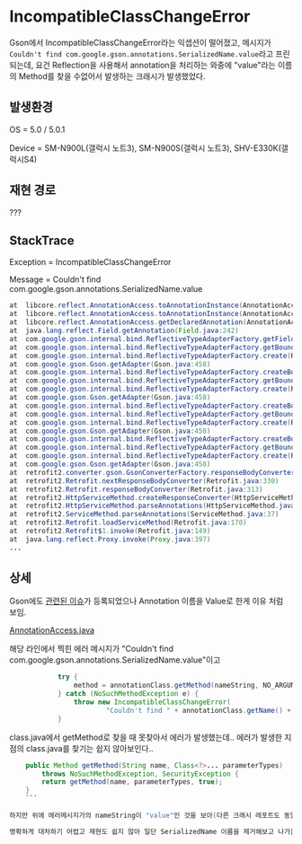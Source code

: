 # IncompatibleClassChangeError


 Gson에서 IncompatibleClassChangeError라는 익셉션이 떨어졌고, 메시지가 ```Couldn't find com.google.gson.annotations.SerializedName.value```라고 프린되는데, 요건 Reflection을 사용해서 annotation을 처리하는 와중에 "value"라는 이름의 Method를 찾을 수없어서 발생하는 크래시가 발생했었다.
 
## 발생환경
 
 OS = 5.0 / 5.0.1

Device = SM-N900L(갤럭시 노트3), SM-N900S(갤럭시 노트3), SHV-E330K(갤럭시S4)

## 재현 경로

???

## StackTrace

Exception = IncompatibleClassChangeError

Message = Couldn't find com.google.gson.annotations.SerializedName.value


```java
at  libcore.reflect.AnnotationAccess.toAnnotationInstance(AnnotationAccess.java:659)
at  libcore.reflect.AnnotationAccess.toAnnotationInstance(AnnotationAccess.java:641)
at  libcore.reflect.AnnotationAccess.getDeclaredAnnotation(AnnotationAccess.java:170)
at  java.lang.reflect.Field.getAnnotation(Field.java:242)
at  com.google.gson.internal.bind.ReflectiveTypeAdapterFactory.getFieldNames(ReflectiveTypeAdapterFactory.java:74)
at  com.google.gson.internal.bind.ReflectiveTypeAdapterFactory.getBoundFields(ReflectiveTypeAdapterFactory.java:161)
at  com.google.gson.internal.bind.ReflectiveTypeAdapterFactory.create(ReflectiveTypeAdapterFactory.java:102)
at  com.google.gson.Gson.getAdapter(Gson.java:458)
at  com.google.gson.internal.bind.ReflectiveTypeAdapterFactory.createBoundField(ReflectiveTypeAdapterFactory.java:117)
at  com.google.gson.internal.bind.ReflectiveTypeAdapterFactory.getBoundFields(ReflectiveTypeAdapterFactory.java:166)
at  com.google.gson.internal.bind.ReflectiveTypeAdapterFactory.create(ReflectiveTypeAdapterFactory.java:102)
at  com.google.gson.Gson.getAdapter(Gson.java:458)
at  com.google.gson.internal.bind.ReflectiveTypeAdapterFactory.createBoundField(ReflectiveTypeAdapterFactory.java:117)
at  com.google.gson.internal.bind.ReflectiveTypeAdapterFactory.getBoundFields(ReflectiveTypeAdapterFactory.java:166)
at  com.google.gson.internal.bind.ReflectiveTypeAdapterFactory.create(ReflectiveTypeAdapterFactory.java:102)
at  com.google.gson.Gson.getAdapter(Gson.java:458)
at  com.google.gson.internal.bind.ReflectiveTypeAdapterFactory.createBoundField(ReflectiveTypeAdapterFactory.java:117)
at  com.google.gson.internal.bind.ReflectiveTypeAdapterFactory.getBoundFields(ReflectiveTypeAdapterFactory.java:166)
at  com.google.gson.internal.bind.ReflectiveTypeAdapterFactory.create(ReflectiveTypeAdapterFactory.java:102)
at  com.google.gson.Gson.getAdapter(Gson.java:458)
at  retrofit2.converter.gson.GsonConverterFactory.responseBodyConverter(GsonConverterFactory.java:64)
at  retrofit2.Retrofit.nextResponseBodyConverter(Retrofit.java:330)
at  retrofit2.Retrofit.responseBodyConverter(Retrofit.java:313)
at  retrofit2.HttpServiceMethod.createResponseConverter(HttpServiceMethod.java:113)
at  retrofit2.HttpServiceMethod.parseAnnotations(HttpServiceMethod.java:82)
at  retrofit2.ServiceMethod.parseAnnotations(ServiceMethod.java:37)
at  retrofit2.Retrofit.loadServiceMethod(Retrofit.java:170)
at  retrofit2.Retrofit$1.invoke(Retrofit.java:149)
at  java.lang.reflect.Proxy.invoke(Proxy.java:397)
...
```

## 상세


Gson에도 [관련된 이슈](https://github.com/google/gson/issues/726#issuecomment-159010233)가 등록되었으나 Annotation 이름을 Value로 한게 이유 처럼 보임.


[AnnotationAccess.java](https://android.googlesource.com/platform/libcore/+/kitkat-release/luni/src/main/java/libcore/reflect/AnnotationAccess.java#689)

해당 라인에서 찍힌 에러 메시지가 "Couldn't find com.google.gson.annotations.SerializedName.value"이고
```java
            try {
                method = annotationClass.getMethod(nameString, NO_ARGUMENTS);
            } catch (NoSuchMethodException e) {
                throw new IncompatibleClassChangeError(
                        "Couldn't find " + annotationClass.getName() + "." + nameString);
            }
```

class.java에서 getMethod로 찾을 때 못찾아서 에러가 발생했는데.. 에러가 발생한 지점의 class.java를 찾기는 쉽지 않아보인다..

```java
    public Method getMethod(String name, Class<?>... parameterTypes)
        throws NoSuchMethodException, SecurityException {
        return getMethod(name, parameterTypes, true);
    }
    ```
    
하지만 위에 에러메시지가의 nameString이 "value"인 것을 보아(다른 크래시 레포트도 동일) SerializedName 이름이 "value"라서 나는 이슈일 것같다는 추론을 해볼 수는 있을 것같다.

명확하게 대처하기 어렵고 재현도 쉽지 않아 일단 SerializedName 이름을 제거해보고 나가는건 어떨까 생각해봤지만 크래시 이유가 reflection에서 발생하는 거라 reflection을 사용하지 않고 code gen을 활용하는 moshi를 적용하므로써 해결할 예정